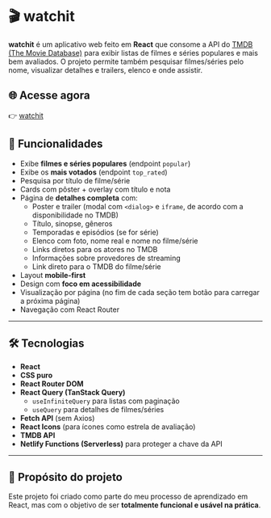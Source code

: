 # 🎬 watchit

**watchit** é um aplicativo web feito em **React** que consome a API do [TMDB (The Movie Database)](https://www.themoviedb.org/) para exibir listas de filmes e séries populares e mais bem avaliados. O projeto permite também pesquisar filmes/séries pelo nome, visualizar detalhes e trailers, elenco e onde assistir.

## 🌐 Acesse agora

👉 [watchit](https://watchit123.netlify.app/)

## 🚀 Funcionalidades

- Exibe **filmes e séries populares** (endpoint `popular`)
- Exibe os **mais votados** (endpoint `top_rated`)
- Pesquisa por título de filme/série
- Cards com pôster + overlay com título e nota
- Página de **detalhes completa** com:
  - Poster e trailer (modal com `<dialog>` e `iframe`, de acordo com a disponibilidade no TMDB)
  - Título, sinopse, gêneros
  - Temporadas e episódios (se for série)
  - Elenco com foto, nome real e nome no filme/série
  - Links diretos para os atores no TMDB
  - Informações sobre provedores de streaming
  - Link direto para o TMDB do filme/série
- Layout **mobile-first**
- Design com **foco em acessibilidade**
- Visualização por página (no fim de cada seção tem botão para carregar a próxima página)
- Navegação com React Router

---

## 🛠 Tecnologias

- **React**
- **CSS puro**
- **React Router DOM**
- **React Query (TanStack Query)**
  - `useInfiniteQuery` para listas com paginação
  - `useQuery` para detalhes de filmes/séries
- **Fetch API** (sem Axios)
- **React Icons** (para ícones como estrela de avaliação)
- **TMDB API**
- **Netlify Functions (Serverless)** para proteger a chave da API

---

## 🎯 Propósito do projeto

Este projeto foi criado como parte do meu processo de aprendizado em React, mas com o objetivo de ser **totalmente funcional e usável na prática**.

